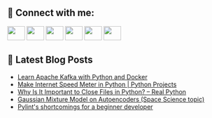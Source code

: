 ## 🔎 Connect with me:
[<img height="32" width="40" src="https://cdn.jsdelivr.net/npm/simple-icons@v5/icons/telegram.svg" />](https://t.me/bullbesh)
[<img height="32" width="40" src="https://cdn.jsdelivr.net/npm/simple-icons@v5/icons/vk.svg" />](https://vk.com/bullbesh)
[<img height="32" width="40" src="https://cdn.jsdelivr.net/npm/simple-icons@v5/icons/twitter.svg" />](https://twitter.com/bullbesh1)
[<img height="32" width="40" src="https://cdn.jsdelivr.net/npm/simple-icons@v5/icons/instagram.svg" />](https://www.instagram.com/bullbesh)
[<img height="32" width="40" src="https://cdn.jsdelivr.net/npm/simple-icons@v5/icons/reddit.svg" />](https://www.reddit.com/user/bullbesh)
[<img height="32" width="40" src="https://cdn.jsdelivr.net/npm/simple-icons@v5/icons/youtube.svg" />](https://www.youtube.com/channel/UCtfjRs6uzgq5mfm8S06WTcg)

## 📕 Latest Blog Posts
<!-- BLOG-POST-LIST:START -->
- [Learn Apache Kafka with Python and Docker](https://www.reddit.com/r/Python/comments/ufgkwv/learn_apache_kafka_with_python_and_docker/)
- [Make Internet Speed Meter in Python | Python Projects](https://www.reddit.com/r/Python/comments/ufezdi/make_internet_speed_meter_in_python_python/)
- [Why Is It Important to Close Files in Python? – Real Python](https://www.reddit.com/r/Python/comments/ufdi4w/why_is_it_important_to_close_files_in_python_real/)
- [Gaussian Mixture Model on Autoencoders &lpar;Space Science topic&rpar;](https://www.reddit.com/r/Python/comments/ufciyp/gaussian_mixture_model_on_autoencoders_space/)
- [Pylint&#39;s shortcomings for a beginner developer](https://www.reddit.com/r/Python/comments/ufbzna/pylints_shortcomings_for_a_beginner_developer/)
<!-- BLOG-POST-LIST:END -->
